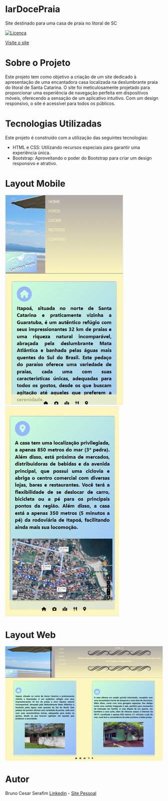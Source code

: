 # larDocePraia
Site destinado para uma casa de praia no litoral de SC

[![Licença](https://img.shields.io/github/license/BCSERAFIM/larDocePraia
)](https://github.com/BCSERAFIM/larDocePraia/blob/main/LICENSE)

[Visite o site](http://lardocepraia.lovestoblog.com/)

# Sobre o Projeto
Este projeto tem como objetivo a criação de um site dedicado à apresentação de uma encantadora casa localizada na deslumbrante praia do litoral de Santa Catarina. O site foi meticulosamente projetado para proporcionar uma experiência de navegação perfeita em dispositivos móveis, oferecendo a sensação de um aplicativo intuitivo. Com um design responsivo, o site é acessível para todos os públicos.

# Tecnologias Utilizadas

Este projeto é construído com a utilização das seguintes tecnologias:

  - HTML e CSS: Utilizando recursos especiais para garantir uma experiência única.
  - Bootstrap: Aproveitando o poder do Bootstrap para criar um design responsivo e atrativo.

# Layout Mobile

![Cabeçalho](imgsApp/cabecalho.png)   ![Rodapé](imgsApp/rodapé.png)

# Layout Web

![Site](imgsApp/site.png)



# Autor
Bruno Cesar Serafim
[Linkedin](https://www.linkedin.com/in/bcserafim) - [Site Pessoal](http://bcserafim.infinityfreeapp.com/)
